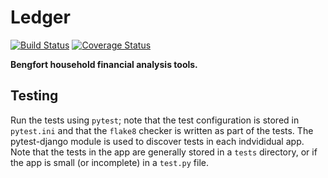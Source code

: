 # Ledger

[![Build Status](https://travis-ci.com/bbengfort/ledger.svg?branch=master)](https://travis-ci.com/bbengfort/ledger)
[![Coverage Status](https://coveralls.io/repos/github/bbengfort/ledger/badge.svg?branch=master)](https://coveralls.io/github/bbengfort/ledger?branch=master)

**Bengfort household financial analysis tools.**

## Testing

Run the tests using `pytest`; note that the test configuration is stored in `pytest.ini` and that the `flake8` checker is written as part of the tests. The pytest-django module is used to discover tests in each indvididual app. Note that the tests in the app are generally stored in a `tests` directory, or if the app is small (or incomplete) in a `test.py` file.